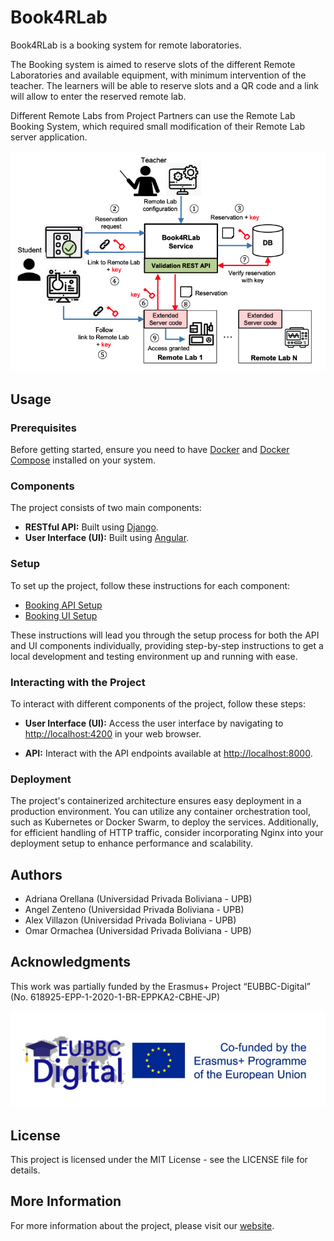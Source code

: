 
# Book4RLab

Book4RLab is a booking system for remote laboratories.

The Booking system is aimed to reserve slots of the different Remote Laboratories and available equipment, with minimum intervention of the teacher.
The learners will be able to reserve slots and a QR code and a link will allow to enter the reserved remote lab.

Different Remote Labs from Project Partners can use the Remote Lab Booking System, which required small modification of their Remote Lab server application.

<p align="center">
  <img src="assets/architecture.png"/>
</p>

## Usage
### Prerequisites

Before getting started, ensure you need to have [Docker](https://www.docker.com/) and [Docker Compose](https://docs.docker.com/compose/) installed on your system.

### Components

The project consists of two main components:

-   **RESTful API:** Built using [Django](https://www.djangoproject.com/).
-   **User Interface (UI):** Built using [Angular](https://angular.io/).

### Setup

To set up the project, follow these instructions for each component:
- [Booking API Setup](booking_api/README.md)
- [Booking UI Setup](booking_ui/README.md)

These instructions will lead you through the setup process for both the API and UI components individually, providing step-by-step instructions to get a local development and testing environment up and running with ease.

### Interacting with the Project

To interact with different components of the project, follow these steps:

- **User Interface (UI):** Access the user interface by navigating to [http://localhost:4200](http://localhost:4200) in your web browser.

- **API:** Interact with the API endpoints available at [http://localhost:8000](http://localhost:8000).

### Deployment

The project's containerized architecture ensures easy deployment in a production environment.
You can utilize any container orchestration tool, such as Kubernetes or Docker Swarm, to deploy the services.
Additionally, for efficient handling of HTTP traffic, consider incorporating Nginx into your deployment setup to enhance performance and scalability.

## Authors

 - Adriana Orellana (Universidad Privada Boliviana - UPB)
 - Angel Zenteno (Universidad Privada Boliviana - UPB)
 - Alex Villazon (Universidad Privada Boliviana - UPB)
 - Omar Ormachea (Universidad Privada Boliviana - UPB)

## Acknowledgments

This work was partially funded by the Erasmus+ Project “EUBBC-Digital” (No.
618925-EPP-1-2020-1-BR-EPPKA2-CBHE-JP)

<p align="center">
  <img src="assets/erasmus.jpeg"/>
</p>

## License
This project is licensed under the MIT License - see the LICENSE file for details.

## More Information
For more information about the project, please visit our [website](https://eubbc-digital.upb.edu/).
